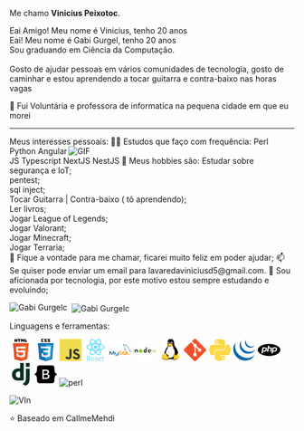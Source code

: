 Me chamo <b> Vinicius Peixotoc</b>.
</p>
<p align="left" >
Eai Amigo! Meu nome é Vinicius, tenho 20 anos<br />
Eai! Meu nome é Gabi Gurgel, tenho 20 anos<br />
Sou graduando em Ciência da Computação</b>. <br/>
<br>
Gosto de ajudar pessoas em vários comunidades de tecnologia, gosto de caminhar e estou aprendendo a tocar guitarra e contra-baixo nas horas vagas
<p align="left" >
🚀 Fui Voluntária e professora de informatica na pequena cidade em que eu morei
</p>
</p>
<hr />
Meus interesses pessoais:
<img align="right" alt="GIF" src="https://github.com/viniciuspeixoto6669999/viniciuspeixoto6669999/assets/115039314/05759a2d-bccd-46a3-9fd4-0a5478169630" width="400px" />
👩‍💻 Estudos que faço com frequência:
Perl
Python
Angular JS
Typescript
NextJS
NestJS
👾 Meus hobbies são:
Estudar sobre segurança e IoT;
<br>
pentest;
<br>
sql inject;
<br>
Tocar Guitarra | Contra-baixo ( tô aprendendo);
<br>
Ler livros;
<br>
Jogar League of Legends;
<br>
Jogar Valorant;
<br>
Jogar Minecraft;
<br>
Jogar Terraria;
<br>
💬 Fique a vontade para me chamar, ficarei muito feliz em poder ajudar;
📫 Se quiser pode enviar um email para lavaredaviniciusd5@gmail.com.
💼 Sou aficionada por tecnologia, por este motivo estou sempre estudando e evoluindo;
<p>
  <img align="left" src="https://github-readme-stats.vercel.app/api/top-langs/?username=viniciuspeixoto6669999&layout=compact&theme=synthwave" alt="Gabi Gurgelc" />
</p>
<p>&nbsp;
  <img align="center" src="https://github-readme-stats.vercel.app/api?username=viniciuspeixoto6669999&count_private=true&show_icons=true&theme=synthwave" alt="Gabi Gurgelc" />
</p>
Linguagens e ferramentas:
<p align="left">
<img src="https://raw.githubusercontent.com/devicons/devicon/master/icons/html5/html5-original-wordmark.svg" alt="html5" width="40" height="40"/> 
<img src="https://raw.githubusercontent.com/devicons/devicon/master/icons/css3/css3-original-wordmark.svg" alt="css3" width="40" height="40"/> 
<img src="https://raw.githubusercontent.com/devicons/devicon/master/icons/javascript/javascript-original.svg" alt="javascript" width="40" height="40"/> 
<img src="https://raw.githubusercontent.com/devicons/devicon/master/icons/react/react-original-wordmark.svg" alt="react" width="40" height="40"/>  
<img src="https://raw.githubusercontent.com/devicons/devicon/master/icons/mysql/mysql-original-wordmark.svg" alt="mysql" width="40" height="40"/> 
<img src="https://raw.githubusercontent.com/devicons/devicon/master/icons/nodejs/nodejs-original-wordmark.svg" alt="nodejs" width="40" height="40"/> 
<img src="https://raw.githubusercontent.com/devicons/devicon/master/icons/linux/linux-original.svg" alt="linux" width="40" height="40" />
<img src="https://raw.githubusercontent.com/devicons/devicon/master/icons/git/git-original.svg" alt="git" width="40" height="40"/> 
<img src="https://raw.githubusercontent.com/devicons/devicon/master/icons/python/python-plain.svg" alt="Python" width="40" height="40" />
<img src="https://raw.githubusercontent.com/devicons/devicon/master/icons/jquery/jquery-plain.svg" alt="Jquery" width="40" height="40" />
<img src="https://raw.githubusercontent.com/devicons/devicon/master/icons/php/php-plain.svg" alt="PHP" width="40" height="40" />
<img src="https://raw.githubusercontent.com/devicons/devicon/master/icons/django/django-plain.svg" alt="Django" width="40" height="40" />
<img src="https://raw.githubusercontent.com/devicons/devicon/master/icons/bootstrap/bootstrap-plain.svg" alt="Bootstrap" width="40" height="40" />
<img src="https://github.com/dnmfarrell/Perl-Icons/blob/master/Icons/Perl_Onion_Color.svg" alt="perl" width="40" height="40" />
</p>
<p align="left"> <img src="https://komarev.com/ghpvc/?username=viniciuspeixoto6669999" alt="VIn" /> </p>
⭐️ Baseado em CallmeMehdi
